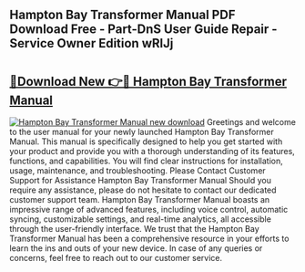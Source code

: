 ## Hampton Bay Transformer Manual PDF Download Free - Part-DnS User Guide Repair - Service Owner Edition wRlJj

# <h2><a href="http://bc2834.oget.top/?id=Hampton+Bay+Transformer+Manual">🔗Download New 👉🔴 Hampton Bay Transformer Manual</a></h2>

[![Hampton Bay Transformer Manual new download](https://i.imgur.com/5g1atiW.png)](http://bc2834.oget.top/?id=Hampton+Bay+Transformer+Manual)
Greetings and welcome to the user manual for your newly launched Hampton Bay Transformer Manual. This manual is specifically designed to help you get started with your product and provide you with a thorough understanding of its features, functions, and capabilities. You will find clear instructions for installation, usage, maintenance, and troubleshooting. Please Contact Customer Support for Assistance Hampton Bay Transformer Manual Should you require any assistance, please do not hesitate to contact our dedicated customer support team. Hampton Bay Transformer Manual boasts an impressive range of advanced features, including voice control, automatic syncing, customizable settings, and real-time analytics, all accessible through the user-friendly interface. We trust that the Hampton Bay Transformer Manual has been a comprehensive resource in your efforts to learn the ins and outs of your new device. In case of any queries or concerns, feel free to reach out to our customer service.
